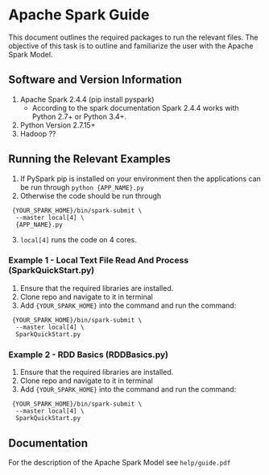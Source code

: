 # Apache Spark Guide
This document outlines the required packages to run the relevant files. The objective of this task is to outline and familiarize the user with the Apache Spark Model.

## Software and Version Information
1. Apache Spark 2.4.4 (pip install pyspark)
    * According to the spark documentation Spark 2.4.4 works with Python 2.7+ or Python 3.4+.
2. Python Version 2.7.15+
3. Hadoop ??

## Running the Relevant Examples
1. If PySpark pip is installed on your environment then the applications can be run through `python {APP_NAME}.py`
2. Otherwise the code should be run through 
```
 {YOUR_SPARK_HOME}/bin/spark-submit \
  --master local[4] \
  {APP_NAME}.py
```
3. `local[4]` runs the code on 4 cores.

### Example 1 - Local Text File Read And Process (SparkQuickStart.py)
1. Ensure that the required libraries are installed.
2. Clone repo and navigate to it in terminal
3. Add `{YOUR_SPARK_HOME}` into the command and run the command:
```
 {YOUR_SPARK_HOME}/bin/spark-submit \
  --master local[4] \
  SparkQuickStart.py
```

### Example 2 - RDD Basics (RDDBasics.py)
1. Ensure that the required libraries are installed.
2. Clone repo and navigate to it in terminal
3. Add `{YOUR_SPARK_HOME}` into the command and run the command:
```
 {YOUR_SPARK_HOME}/bin/spark-submit \
  --master local[4] \
  SparkQuickStart.py
```

## Documentation
For the description of the Apache Spark Model see
`help/guide.pdf`
